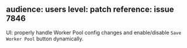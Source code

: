 audience: users
level: patch
reference: issue 7846
---
UI: properly handle Worker Pool config changes and enable/disable `Save Worker Pool` button dynamically.

